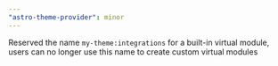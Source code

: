 ```yaml
---
"astro-theme-provider": minor
---
```


Reserved the name `my-theme:integrations` for a built-in virtual module, users can no longer use this name to create custom virtual modules
